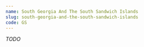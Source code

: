 ```yaml
---
name: South Georgia And The South Sandwich Islands
slug: south-georgia-and-the-south-sandwich-islands
code: GS
---
```


_TODO_
